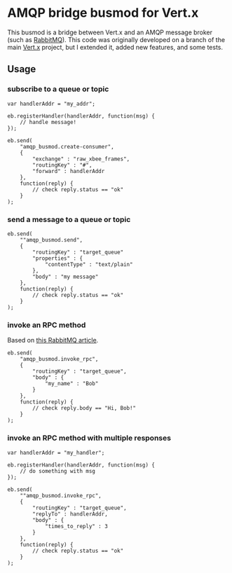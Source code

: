 AMQP bridge busmod for Vert.x
=============================

This busmod is a bridge between Vert.x and an AMQP message broker (such as [RabbitMQ][rabbit]).  This code was originally developed on a branch of the main [Vert.x][vertx] project, but I extended it, added new features, and some tests.

Usage
-----

### subscribe to a queue or topic

    var handlerAddr = "my_addr";

    eb.registerHandler(handlerAddr, function(msg) {
        // handle message!
    });

    eb.send(
        "amqp_busmod.create-consumer",
        {
            "exchange" : "raw_xbee_frames",
            "routingKey" : "#",
            "forward" : handlerAddr
        },
        function(reply) {
            // check reply.status == "ok"
        }
    );

### send a message to a queue or topic

    eb.send(
        ""amqp_busmod.send",
        {
            "routingKey" : "target_queue"
            "properties" : {
                "contentType" : "text/plain"
            },
            "body" : "my message"
        },
        function(reply) {
            // check reply.status == "ok"
        }
    );

### invoke an RPC method

Based on [this RabbitMQ article][rabbit_tut].

    eb.send(
        "amqp_busmod.invoke_rpc",
        {
            "routingKey" : "target_queue",
            "body" : {
                "my_name" : "Bob"
            }
        },
        function(reply) {
            // check reply.body == "Hi, Bob!"
        }
    );

### invoke an RPC method with multiple responses

    var handlerAddr = "my_handler";

    eb.registerHandler(handlerAddr, function(msg) {
        // do something with msg
    });

    eb.send(
        ""amqp_busmod.invoke_rpc",
        {
            "routingKey" : "target_queue",
            "replyTo" : handlerAddr,
            "body" : {
                "times_to_reply" : 3
            }
        },
        function(reply) {
            // check reply.status == "ok"
        }
    );


[rabbit]: http://www.rabbitmq.com/
[vertx]: http://vertx.io/
[rabbit_tut]: http://www.rabbitmq.com/tutorials/tutorial-six-java.html